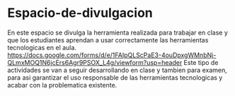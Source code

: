 # Espacio-de-divulgacion
En este espacio se divulga la herramienta realizada para trabajar en clase y que los estudiantes aprendan a usar correctamente las herramientas tecnologicas en el aula.
https://docs.google.com/forms/d/e/1FAIpQLScPaE3-4ouDpxgWMnbNj-QLmxMOQ1N6jcErs6Agr9PSOX_L4g/viewform?usp=header
Este tipo de actividades se van a seguir desarrollando en clase y tambien para examen, para asi garantizar el uso responsable de las herramientas tecnologicas y acabar con la problematica existente.
